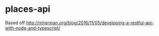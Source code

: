# places-api

Based off http://mherman.org/blog/2016/11/05/developing-a-restful-api-with-node-and-typescript/
